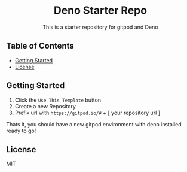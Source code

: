 <h1 align="center">Deno Starter Repo</h1>
<p align="center">This is a starter repository for gitpod and Deno</p>

## Table of Contents

- [Getting Started](#getting-started)
- [License](#license)

## Getting Started

1. Click the `Use This Template` button
1. Create a new Repository
1. Prefix url with `https://gitpod.io/#` + [ your repository url ]

Thats it, you should have a new gitpod environment with deno installed ready to go!

## License

MIT